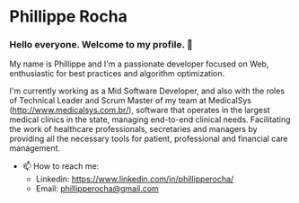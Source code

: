 # Phillippe Rocha

### Hello everyone. Welcome to my profile. 👋

My name is Phillippe and I'm a passionate developer focused on Web, enthusiastic for best practices and algorithm optimization. 

I'm currently working as a Mid Software Developer, and also with the roles of Technical Leader and Scrum Master of my team at MedicalSys (http://www.medicalsys.com.br/), software that operates in the largest medical clinics in the state, managing end-to-end clinical needs. Facilitating the work of healthcare professionals, secretaries and managers by providing all the necessary tools for patient, professional and financial care management.



- 📫 How to reach me:
  - Linkedin: https://www.linkedin.com/in/phillipperocha/
  - Email: phillipperocha@gmail.com

<!--
**phillipperocha/phillipperocha** is a ✨ _special_ ✨ repository because its `README.md` (this file) appears on your GitHub profile.

Here are some ideas to get you started:

- 🔭 I’m currently working on ...
- 🌱 I’m currently learning ...
- 👯 I’m looking to collaborate on ...
- 🤔 I’m looking for help with ...
- 💬 Ask me about ...

- 😄 Pronouns: ...
- ⚡ Fun fact: ...
-->
